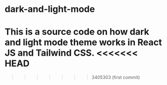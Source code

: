# dark-and-light-mode
This is a source code on how dark and light mode theme works in React JS and Tailwind CSS.
<<<<<<< HEAD
=======

>>>>>>> 3405303 (first commit)
